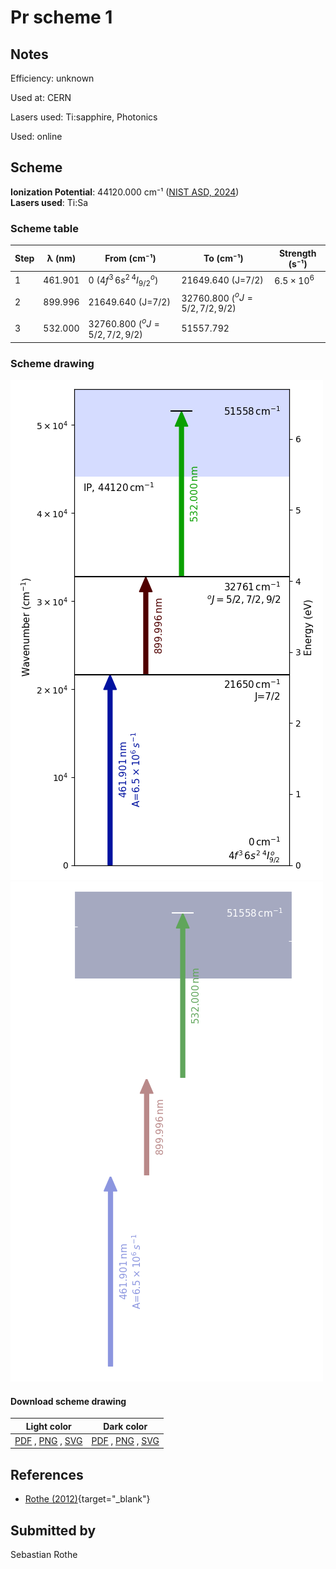 # Pr scheme 1

## Notes

Efficiency: unknown

Used at: CERN

Lasers used: Ti:sapphire, Photonics

Used: online





## Scheme

**Ionization Potential**: 44120.000 cm⁻¹ ([NIST ASD, 2024](https://www.nist.gov/pml/atomic-spectra-database))  
**Lasers used**: Ti:Sa

### Scheme table

| Step | λ (nm)  |              From (cm⁻¹)              |            To (cm⁻¹)            |   Strength (s⁻¹)    |
| ---- | ------- | ------------------------------------- | ------------------------------- | ------------------- |
| 1    | 461.901 | 0 ($4f^{3}\,6s^{2}\,^{4}I^{o}_{9/2}$) | 21649.640 (J=7/2)               | $6.5 \times 10^{6}$ |
| 2    | 899.996 | 21649.640 (J=7/2)                     | 32760.800 ($^{o}J=5/2,7/2,9/2$) |                     |
| 3    | 532.000 | 32760.800 ($^{o}J=5/2,7/2,9/2$)       | 51557.792                       |                     |


### Scheme drawing

![pr scheme, light mode](pr-001/pr-001-light.png#only-light)
![pr scheme, dark mode](pr-001/pr-001-dark-web.png#only-dark)

#### Download scheme drawing

|                                            Light color                                            |                                           Dark color                                           |
| ------------------------------------------------------------------------------------------------- | ---------------------------------------------------------------------------------------------- |
| [PDF](pr-001/pr-001-light.pdf) , [PNG](pr-001/pr-001-light.png) , [SVG](pr-001/pr-001-light.svg)  | [PDF](pr-001/pr-001-dark.pdf) , [PNG](pr-001/pr-001-dark.png) , [SVG](pr-001/pr-001-dark.svg)  |


## References

  - [Rothe (2012)](https://doi.org/10.17181/CERN.0HNZ.7Z6X){target="_blank"}



## Submitted by

Sebastian Rothe

